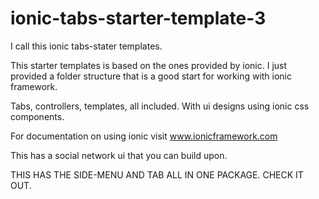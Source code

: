 # ionic-tabs-starter-template-3

I call this ionic tabs-stater templates.

This starter templates is based on the ones provided by ionic. I just provided a folder structure that is a good start for working with ionic framework.

Tabs, controllers, templates, all included. With ui designs using ionic css components.

For documentation on using ionic visit www.ionicframework.com

This has a social network ui that you can build upon.


THIS HAS THE SIDE-MENU AND TAB ALL IN ONE PACKAGE. CHECK IT OUT.

